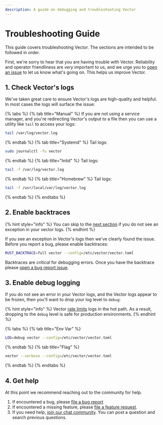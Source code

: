 ```yaml
---
description: A guide on debugging and troubleshooting Vector
---
```


# Troubleshooting Guide

This guide covers troubleshooting Vector. The sections are intended to be
followed in order.

First, we're sorry to hear that you are having trouble with Vector. Reliability
and operator friendliness are _very_ important to us, and we urge you to
[open an issue][urls.new_bug_report] to let us know what's going on. This helps
us improve Vector.

## 1. Check Vector's logs

We've taken great care to ensure Vector's logs are high-quality and helpful.
In most cases the logs will surface the issue:

{% tabs %}
{% tab title="Manual" %}
If you are not using a service manager, and you're redirecting Vector's
output to a file then you can use a utility like `tail` to access your logs:

```bash
tail /var/log/vector.log
```
{% endtab %}
{% tab title="Systemd" %}
Tail logs:

```bash
sudo journalctl -fu vector
```
{% endtab %}
{% tab title="Initd" %}
Tail logs:

```bash
tail -f /var/log/vector.log
```
{% endtab %}
{% tab title="Homebrew" %}
Tail logs:

```bash
tail -f /usr/local/var/log/vector.log
```
{% endtab %}
{% endtabs %}

## 2. Enable backtraces

{% hint style="info" %}
You can skip to the [next section](#3-enable-debug-logging) if you do not
see an exception in your vector logs.
{% endhint %}

If you see an exception in Vector's logs then we've clearly found the issue.
Before you report a bug, please enable backtraces:

```bash
RUST_BACKTRACE=full vector --config=/etc/vector/vector.toml
```

Backtraces are _critical_ for debugging errors. Once you have the backtrace
please [open a bug report issue][urls.new_bug_report].

## 3. Enable debug logging

If you do not see an error in your Vector logs, and the Vector logs appear
to be frozen, then you'll want to drop your log level to `debug`:

{% hint style="info" %}
Vector [rate limits][docs.monitoring#rate-limiting] logs in the hot path.
As a result, dropping to the `debug` level is safe for production environments.
{% endhint %}

{% tabs %}
{% tab title="Env Var" %}
```bash
LOG=debug vector --config=/etc/vector/vector.toml
```
{% endtab %}
{% tab title="Flag" %}
```bash
vector --verbose --config=/etc/vector/vector.toml
```
{% endtab %}
{% endtabs %}

## 4. Get help

At this point we recommend reaching out to the community for help.

1. If encountered a bug, please [file a bug report][urls.new_bug_report]
2. If encountered a missing feature, please [file a feature request][urls.new_feature_request].
3. If you need help, [join our chat community][urls.vector_chat]. You can post a question and search previous questions.


[docs.monitoring#rate-limiting]: ../../usage/administration/monitoring.md#rate-limiting
[urls.new_bug_report]: https://github.com/timberio/vector/issues/new?labels=Type%3A+Bug
[urls.new_feature_request]: https://github.com/timberio/vector/issues/new?labels=Type%3A+New+Feature
[urls.vector_chat]: https://chat.vector.dev
